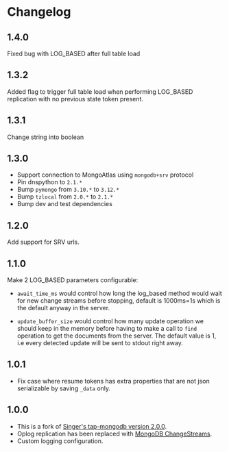 # Changelog

## 1.4.0
Fixed bug with LOG_BASED after full table load

## 1.3.2
Added flag to trigger full table load when performing LOG_BASED replication with no previous state token present.

## 1.3.1
Change string into boolean

## 1.3.0
   * Support connection to MongoAtlas using `mongodb+srv` protocol
   * Pin dnspython to `2.1.*`
   * Bump `pymongo` from `3.10.*` to `3.12.*`
   * Bump `tzlocal` from `2.0.*` to `2.1.*`
   * Bump dev and test dependencies


## 1.2.0
Add support for SRV urls.

## 1.1.0

Make 2 LOG_BASED parameters configurable:

* `await_time_ms` would control how long the log_based method would wait for new change streams before stopping, default is 1000ms=1s which is the default anyway in the server.

* `update_buffer_size` would control how many update operation we should keep in the memory before having to make a call to `find` operation to get the documents from the server. The default value is 1, i.e every detected update will be sent to stdout right away.

## 1.0.1
   * Fix case where resume tokens has extra properties that are not json serializable by saving `_data` only.

## 1.0.0
   * This is a fork of [Singer's tap-mongodb version 2.0.0](https://github.com/singer-io/tap-mongodb).
   * Oplog replication has been replaced with [MongoDB ChangeStreams](https://docs.mongodb.com/manual/changeStreams/).
   * Custom logging configuration.
